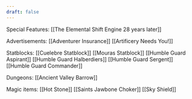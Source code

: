 ```yaml
---
draft: false
---
```

Special Features:
[[The Elemental Shift Engine 28 years later]]

Advertisements:
[[Adventurer Insurance]]
[[Artificery Needs You!]]

Statblocks:
[[Cuelebre Statblock]]
[[Mouras Statblock]]
[[Humble Guard Aspirant]]
[[Humble Guard Halberdiers]]
[[Humble Guard Sergent]]
[[Humble Guard Commander]]

Dungeons:
[[Ancient Valley Barrow]]

Magic items:
[[Hot Stone]]
[[Saints Jawbone Choker]]
[[Sky Shield]]
